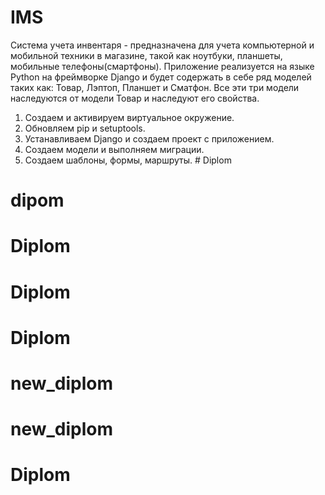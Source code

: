 # IMS

Система учета инвентаря - предназначена для учета компьютерной и мобильной техники в магазине, такой как ноутбуки, планшеты, мобильные телефоны(смартфоны). Приложение реализуется на языке Python на фреймворке Django и будет содержать в себе ряд моделей таких как: Товар, Лэптоп, Планшет и Сматфон. Все эти три модели наследуются от модели Товар и наследуют его свойства. 

1. Создаем и активируем виртуальное окружение.
2. Обновляем pip и setuptools.
3. Устанавливаем Django и создаем проект с приложением. 
4. Создаем модели и выполняем миграции. 
5. Создаем шаблоны, формы, маршруты. # Diplom
# dipom
# Diplom
# Diplom
# Diplom
# new_diplom
# new_diplom
# Diplom

